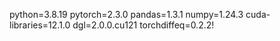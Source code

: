 python=3.8.19  pytorch=2.3.0  pandas=1.3.1  numpy=1.24.3  cuda-libraries=12.1.0  dgl=2.0.0.cu121  torchdiffeq=0.2.2!
